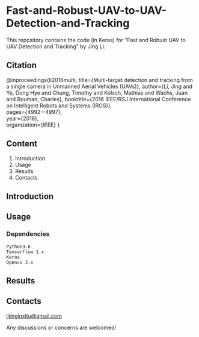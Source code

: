 # Fast-and-Robust-UAV-to-UAV-Detection-and-Tracking
This repository contains the code (in Keras) for "Fast and Robust UAV to UAV Detection and Tracking" by Jing Li.
## Citation

@inproceedings{li2016multi,
    title={Multi-target detection and tracking from a single camera in Unmanned Aerial Vehicles (UAVs)},
    author={Li, Jing and Ye, Dong Hye and Chung, Timothy and Kolsch, Mathias and Wachs, Juan and Bouman, Charles},
    booktitle={2016 IEEE/RSJ International Conference on Intelligent Robots and Systems (IROS)},  
    pages={4992--4997},  
    year={2016},  
    organization={IEEE}
}


## Content
1. Introduction
2. Usage
3. Results
4. Contacts

## Introduction

## Usage
### Dependencies

    Python3.6
    Tensorflow 1.x
    Keras
    Opencv 3.x    



## Results

## Contacts
lijinginxjtu@gmail.com

Any discussions or concerns are welcomed!
